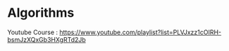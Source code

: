# Algorithms

Youtube Course : https://www.youtube.com/playlist?list=PLVJxzz1cOIRH-bsmJzXQxGb3HXgRTd2Jb


